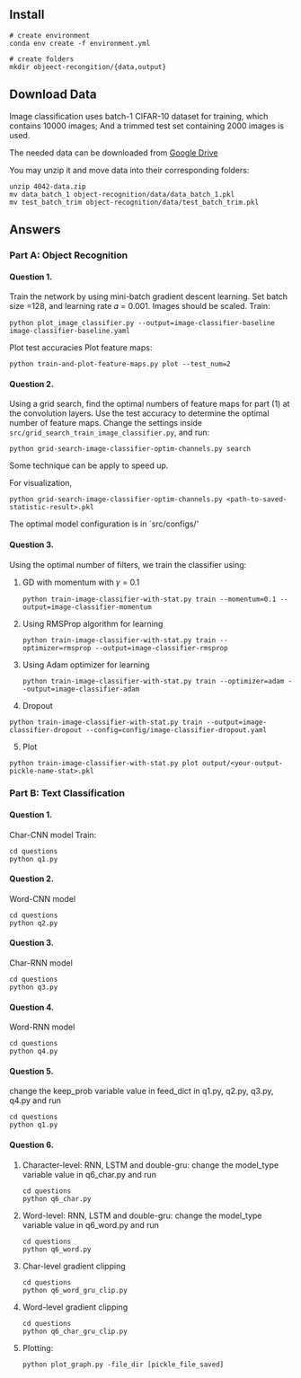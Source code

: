 ## Install
```shell script
# create environment
conda env create -f environment.yml

# create folders
mkdir objeect-recongition/{data,output}
```

## Download Data
Image classification uses batch-1 CIFAR-10 dataset for training, which contains 10000 images; And a trimmed test set 
containing 2000 images is used. 

The needed data can be downloaded from [Google Drive](https://drive.google.com/open?id=1TR9EBK-1NlpTUb8qFcEdHhjjzL25w92W)

You may unzip it and move data into their corresponding folders:
```shell script
unzip 4042-data.zip
mv data_batch_1 object-recognition/data/data_batch_1.pkl
mv test_batch_trim object-recognition/data/test_batch_trim.pkl

```
 
## Answers
### Part A: Object Recognition
#### Question 1. 
Train the network by using mini-batch gradient descent learning. Set batch size =128, and
learning rate 𝛼 = 0.001. Images should be scaled.
Train:
```shell script
python plot_image_classifier.py --output=image-classifier-baseline image-classifier-baseline.yaml
```
Plot test accuracies
Plot feature maps:
```shell script
python train-and-plot-feature-maps.py plot --test_num=2
```

#### Question 2.
Using a grid search, find the optimal numbers of feature maps for part (1) at the convolution
layers. Use the test accuracy to determine the optimal number of feature maps.
Change the settings inside `src/grid_search_train_image_classifier.py`, and run:
```shell script
python grid-search-image-classifier-optim-channels.py search
```
Some technique can be apply to speed up.

For visualization,
```shell script
python grid-search-image-classifier-optim-channels.py <path-to-saved-statistic-result>.pkl
```

The optimal model configuration is in `src/configs/'

#### Question 3.
Using the optimal number of filters, we train the classifier using:
1. GD with momentum with 𝛾 = 0.1
    ```shell script
    python train-image-classifier-with-stat.py train --momentum=0.1 --output=image-classifier-momentum
    ```
2. Using RMSProp algorithm for learning
    ```shell script
    python train-image-classifier-with-stat.py train --optimizer=rmsprop --output=image-classifier-rmsprop
    ```
3. Using Adam optimizer for learning
    ```shell script
    python train-image-classifier-with-stat.py train --optimizer=adam --output=image-classifier-adam
    ```
4. Dropout
```shell script
python train-image-classifier-with-stat.py train --output=image-classifier-dropout --config=config/image-classifier-dropout.yaml
````
5. Plot
```shell script
python train-image-classifier-with-stat.py plot output/<your-output-pickle-name-stat>.pkl
```

### Part B: Text Classification
#### Question 1. 
Char-CNN model
Train:
```shell script
cd questions
python q1.py
```

#### Question 2.
Word-CNN model
```shell script
cd questions
python q2.py
```

#### Question 3.
Char-RNN model
```shell script
cd questions
python q3.py
```

#### Question 4.
Word-RNN model
```shell script
cd questions
python q4.py
```

#### Question 5.
change the keep_prob variable value in feed_dict in q1.py, q2.py, q3.py, q4.py and run
```shell script
cd questions
python q1.py
```


#### Question 6.
1. Character-level: RNN, LSTM and double-gru: change the model_type variable value in q6_char.py and run
    ```shell script
    cd questions
    python q6_char.py 
    ```

2. Word-level: RNN, LSTM and double-gru: change the model_type variable value in q6_word.py and run
    ```shell script
    cd questions
    python q6_word.py 
    ```

3. Char-level gradient clipping
    ```shell script
    cd questions
    python q6_word_gru_clip.py
    ```

4. Word-level gradient clipping
    ```shell script
    cd questions
    python q6_char_gru_clip.py
    ```

5. Plotting: 
    ```shell script
    python plot_graph.py -file_dir [pickle_file_saved]
    ```
